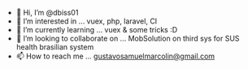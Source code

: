 - 👋 Hi, I’m @dbiss01
- 👀 I’m interested in ... vuex, php, laravel, CI
- 🌱 I’m currently learning ... vuex & some tricks :D
- 💞️ I’m looking to collaborate on ... MobSolution on third sys for SUS health brasilian system 
- 📫 How to reach me ... gustavosamuelmarcolin@gmail.com
